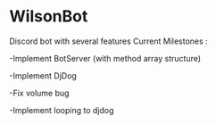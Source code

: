 # WilsonBot
Discord bot with several features
Current Milestones :

-Implement BotServer (with method array structure)

-Implement DjDog

-Fix volume bug

-Implement looping to djdog
